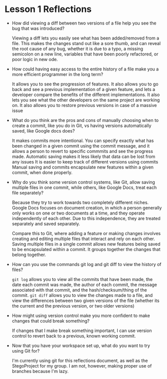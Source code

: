 Lesson 1 Reflections
====================

- How did viewing a diff between two versions of a file help you see the bug that
was introduced?

    Viewing a diff lets you easily see what has been added/removed from a file. This makes the changes stand out like a sore thumb, and can reveal the root cause of any bug, whether it is due to a typo, a missing semicolon on a new line, variables that have been poorly refactored, or poor logic in new ode. 

- How could having easy access to the entire history of a file make you a more
efficient programmer in the long term?

	It allows you to see the progression of features. It also allows you to go back and see a previous implementation of a given feature, and lets a developer compare the benefits of the different implementations. It also lets you see what the other developers on the same project are working on. It also allows you to restore previous versions in case of a massive issue

- What do you think are the pros and cons of manually choosing when to create a
commit, like you do in Git, vs having versions automatically saved, like Google
docs does?

    It makes commits more intentional. You can specify exactly what has been changed in a given commit using the commit message, and it allows a person to revert to specific commmits and see the progress made. 
    Automatic saving makes it less likely that data can be lost from any issues
    It is easier to keep track of different versions using commits
    Manual saving and commits encapsulate new features within a given commit, when done properly.

- Why do you think some version control systems, like Git, allow saving multiple
files in one commit, while others, like Google Docs, treat each file separately?

    Because they try to work towards two completely different niches. Google Docs focuses on document creation, in which a person generally only works on one or two documents at a time, and they operate independently of each other. Due to this independence, they are treated separately and saved separately. 

    Compare this to Git, where adding a feature or making changes involves creating and editing multiple files that interact and rely on each other. Saving multiple files in a single commit allows new features being saved to be encapsulated within a commit. It groups together the changes that belong together. 

- How can you use the commands git log and git diff to view the history of files?

    `git log` allows you to view all the commits that have been made, the date each commit was made, the author of each commit, the message associated with that commit, and the hash/checksum/thing of the commit.
    `git diff` allows you to view the changes made to a file, and view the differences between two given versions of the file (whether its the current and the previous version, or two older versions)

- How might using version control make you more confident to make changes that
could break something?

    If changes that I make break something important, I can use version control to revert back to a previous, known working commit. 

- Now that you have your workspace set up, what do you want to try using Git for?

    I'm currently using git for this reflections document, as well as the StegoProject for my group. I am not, however, making proper use of branches because I'm lazy. 